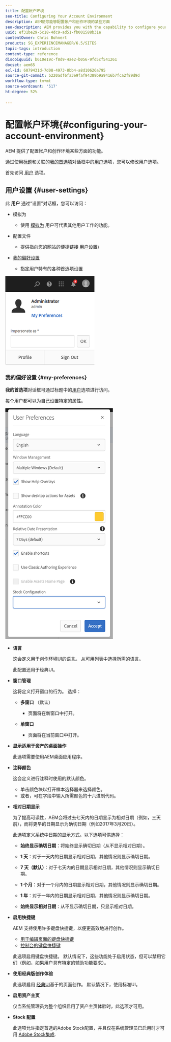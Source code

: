 ```yaml
---
title: 配置帐户环境
seo-title: Configuring Your Account Environment
description: AEM使您能够配置帐户和创作环境的某些方面
seo-description: AEM provides you with the capability to configure your account and certain aspects of the author environment
uuid: ef31be29-5c18-4dc9-ad51-fb001588b31e
contentOwner: Chris Bohnert
products: SG_EXPERIENCEMANAGER/6.5/SITES
topic-tags: introduction
content-type: reference
discoiquuid: b610e19c-f8d9-4ae2-b056-9fd5cf541261
docset: aem65
exl-id: 6079431d-7d08-4973-8bb4-a8d10626a795
source-git-commit: b220adf6fa3e9faf94389b9a9416b7fca2f89d9d
workflow-type: tm+mt
source-wordcount: '517'
ht-degree: 52%

---
```


# 配置帐户环境{#configuring-your-account-environment}

AEM 提供了配置帐户和创作环境某些方面的功能。

通过使用[标题](/help/sites-authoring/basic-handling.md#the-header)和关联的[我的首选项](#userpreferences)对话框中的[用户](/help/sites-authoring/user-properties.md#user-settings)选项，您可以修改用户选项。

首先访问 [用户](/help/sites-authoring/user-properties.md#user-settings) 选项。

## 用户设置 {#user-settings}

此 **用户** 通过“设置”对话框，您可以访问：

* 模拟为

   * 使用 [模拟为](/help/sites-administering/security.md#impersonating-another-user) 用户可代表其他用户工作的功能。

* 配置文件

   * 提供指向您的网站的便捷链接 [用户设置](/help/sites-administering/security.md))

* [我的偏好设置](/help/sites-authoring/user-properties.md#my-preferences)

   * 指定用户特有的各种首选项设置

![screen_shot_2018-03-20at103808](assets/screen_shot_2018-03-20at103808.png)

### 我的偏好设置 {#my-preferences}

**我的首选项**&#x200B;对话框可通过标题中的[用户](/help/sites-authoring/user-properties.md#user-settings)选项进行访问。

每个用户都可以为自己设置特定的属性。

![screen-shot_2019-03-05at100322](assets/screen-shot_2019-03-05at100322.png)

* **语言**

   这会定义用于创作环境UI的语言。 从可用列表中选择所需的语言。

   此配置还用于经典UI。

* **窗口管理**

   这将定义打开窗口的行为。 选择：

   * **多窗口** （默认）

      * 页面将在新窗口中打开。
   * **单窗口**

      * 页面将在当前窗口中打开。


* **显示适用于资产的桌面操作**

   此选项需要使用AEM桌面应用程序。

* **注释颜色**

   这会定义进行注释时使用的默认颜色。

   * 单击颜色块以打开样本选择器来选择颜色。
   * 或者，可在字段中输入所需颜色的十六进制代码。

* **相对日期显示**

   为了提高可读性，AEM会将过去七天内的日期显示为相对日期（例如，三天前），而将更早的日期显示为确切日期（例如2017年3月20日）。

   此选项定义系统中日期的显示方式。以下选项可供选择：

   * **始终显示确切日期**：将始终显示确切日期（从不显示相对日期）。
   * **1 天**：对于一天内的日期显示相对日期，其他情况则显示确切日期。

   * **7 天（默认）**：对于七天内的日期显示相对日期，其他情况则显示确切日期。

   * **1 个月**：对于一个月内的日期显示相对日期，其他情况则显示确切日期。

   * **1 年**：对于一年内的日期显示相对日期，其他情况则显示确切日期。

   * **始终显示相对日期**：从不显示确切日期，只显示相对日期。

* **启用快捷键**

   AEM 支持使用许多键盘快捷键，以便更高效地进行创作。

   * [用于编辑页面的键盘快捷键](/help/sites-authoring/page-authoring-keyboard-shortcuts.md)
   * [控制台的键盘快捷键](/help/sites-authoring/keyboard-shortcuts.md)

   此选项启用键盘快捷键。 默认情况下，这些功能处于启用状态，但可以禁用它们（例如，如果用户具有特定的辅助功能要求）。

* **使用经典版创作体验**

   此选项启用 [经典UI](/help/sites-classic-ui-authoring/home.md)基于的页面创作。 默认情况下，使用标准UI。

* **启用资产主页**

   仅当系统管理员为整个组织启用了资产主页体验时，此选项才可用。

* **Stock 配置**

   此选项允许指定首选的Adobe Stock配置，并且仅在系统管理员已启用时才可用 [Adobe Stock集成](/help/assets/aem-assets-adobe-stock.md).
